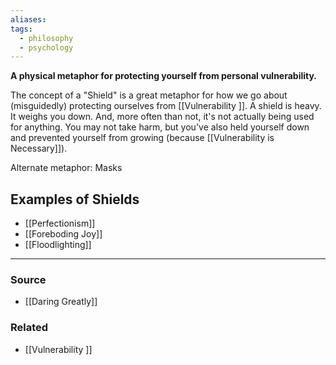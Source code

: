 ```yaml
---
aliases: 
tags:
  - philosophy
  - psychology
---
```

**A physical metaphor for protecting yourself from personal vulnerability.**

The concept of a "Shield" is a great metaphor for how we go about (misguidedly) protecting ourselves from [[Vulnerability ]]. A shield is heavy. It weighs you down. And, more often than not, it's not actually being used for anything. You may not take harm, but you've also held yourself down and prevented yourself from growing (because [[Vulnerability is Necessary]]). 

Alternate metaphor: Masks

## Examples of Shields

- [[Perfectionism]]
- [[Foreboding Joy]]
- [[Floodlighting]]

---

### Source
- [[Daring Greatly]]

### Related
- [[Vulnerability ]]